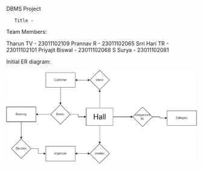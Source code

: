 DBMS Project
       
       Title - 

Team Members:

Tharun TV - 23011102109
Prannav R - 23011102065
Srri Hari TR - 23011102101
Priyajit Biswal - 23011102068
S Surya - 23011102081

Initial ER diagram:

![Alt text](images/Initial_ER.jpg)